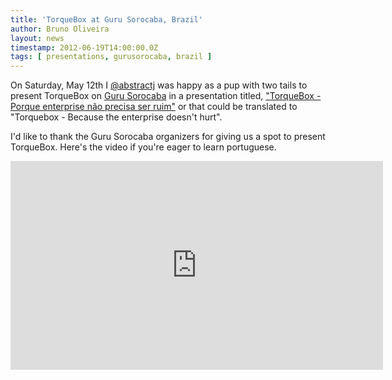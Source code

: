 ```yaml
---
title: 'TorqueBox at Guru Sorocaba, Brazil'
author: Bruno Oliveira
layout: news
timestamp: 2012-06-19T14:00:00.0Z
tags: [ presentations, gurusorocaba, brazil ]
---
```


On Saturday, May 12th I [@abstractj](http://twitter.com/abstractj) was happy as a pup with two tails to present TorqueBox on [Guru Sorocaba](http://gurusorocaba.com.br/agenda/passados) in a presentation titled, ["TorqueBox - Porque enterprise não precisa ser ruim"](http://quantum.abstractj.org/talks/2012/gurusorocaba/) or that could be translated to "Torquebox - Because the enterprise doesn't hurt".

I'd like to thank the Guru Sorocaba organizers for giving us a spot to present TorqueBox. Here's the video if you're eager to learn portuguese.

<iframe src="http://blip.tv/play/hOdBgvuHZAI.html?p=1" width="596" height="334" frameborder="0" allowfullscreen></iframe><embed type="application/x-shockwave-flash" src="http://a.blip.tv/api.swf#hOdBgvuHZAI" style="display:none"></embed>
